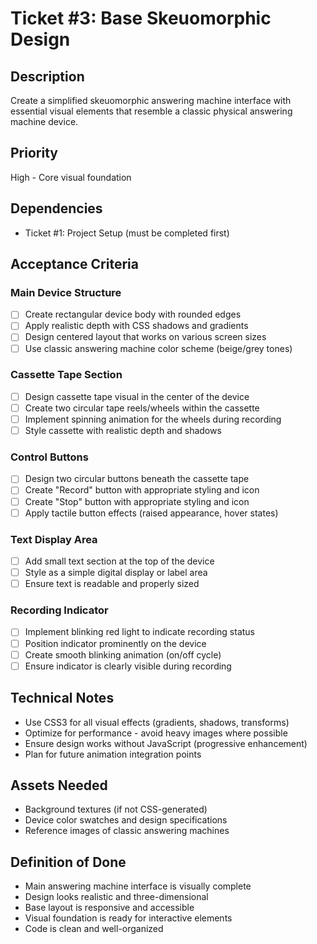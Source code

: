 # Ticket #3: Base Skeuomorphic Design

## Description

Create a simplified skeuomorphic answering machine interface with essential visual elements that resemble a classic physical answering machine device.

## Priority

High - Core visual foundation

## Dependencies

- Ticket #1: Project Setup (must be completed first)

## Acceptance Criteria

### Main Device Structure

- [ ] Create rectangular device body with rounded edges
- [ ] Apply realistic depth with CSS shadows and gradients
- [ ] Design centered layout that works on various screen sizes
- [ ] Use classic answering machine color scheme (beige/grey tones)

### Cassette Tape Section

- [ ] Design cassette tape visual in the center of the device
- [ ] Create two circular tape reels/wheels within the cassette
- [ ] Implement spinning animation for the wheels during recording
- [ ] Style cassette with realistic depth and shadows

### Control Buttons

- [ ] Design two circular buttons beneath the cassette tape
- [ ] Create "Record" button with appropriate styling and icon
- [ ] Create "Stop" button with appropriate styling and icon
- [ ] Apply tactile button effects (raised appearance, hover states)

### Text Display Area

- [ ] Add small text section at the top of the device
- [ ] Style as a simple digital display or label area
- [ ] Ensure text is readable and properly sized

### Recording Indicator

- [ ] Implement blinking red light to indicate recording status
- [ ] Position indicator prominently on the device
- [ ] Create smooth blinking animation (on/off cycle)
- [ ] Ensure indicator is clearly visible during recording

## Technical Notes

- Use CSS3 for all visual effects (gradients, shadows, transforms)
- Optimize for performance - avoid heavy images where possible
- Ensure design works without JavaScript (progressive enhancement)
- Plan for future animation integration points

## Assets Needed

- Background textures (if not CSS-generated)
- Device color swatches and design specifications
- Reference images of classic answering machines

## Definition of Done

- Main answering machine interface is visually complete
- Design looks realistic and three-dimensional
- Base layout is responsive and accessible
- Visual foundation is ready for interactive elements
- Code is clean and well-organized
